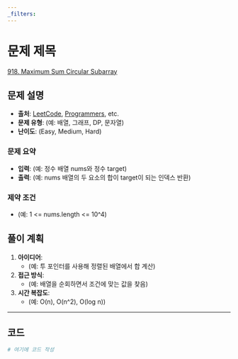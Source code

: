 ```yaml
---
_filters:
---
```


# 문제 제목
[918. Maximum Sum Circular Subarray](https://leetcode.com/problems/maximum-sum-circular-subarray/)


## 문제 설명
- **출처**: [LeetCode](https://leetcode.com), [Programmers](https://programmers.co.kr), etc.
- **문제 유형**: (예: 배열, 그래프, DP, 문자열)
- **난이도**: (Easy, Medium, Hard)


### 문제 요약
- **입력**: (예: 정수 배열 nums와 정수 target)
- **출력**: (예: nums 배열의 두 요소의 합이 target이 되는 인덱스 반환)

### 제약 조건
- (예: 1 <= nums.length <= 10^4)



## 풀이 계획
1. **아이디어**: 
   - (예: 투 포인터를 사용해 정렬된 배열에서 합 계산)
2. **접근 방식**:
   - (예: 배열을 순회하면서 조건에 맞는 값을 찾음)
3. **시간 복잡도**:
   - (예: O(n), O(n^2), O(log n))

---

## 코드
```python
# 여기에 코드 작성

